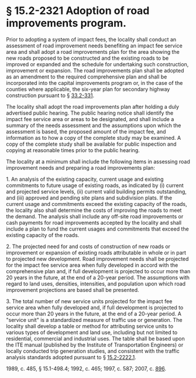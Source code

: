 # § 15.2-2321 Adoption of road improvements program.

<p>Prior to adopting a system of impact fees, the locality shall conduct an assessment of road improvement needs benefiting an impact fee service area and shall adopt a road improvements plan for the area showing the new roads proposed to be constructed and the existing roads to be improved or expanded and the schedule for undertaking such construction, improvement or expansion. The road improvements plan shall be adopted as an amendment to the required comprehensive plan and shall be incorporated into the capital improvements program or, in the case of the counties where applicable, the six-year plan for secondary highway construction pursuant to § <a href='http://law.lis.virginia.gov/vacode/33.2-331/'>33.2-331</a>.</p><p>The locality shall adopt the road improvements plan after holding a duly advertised public hearing. The public hearing notice shall identify the impact fee service area or areas to be designated, and shall include a summary of the needs assessment and the assumptions upon which the assessment is based, the proposed amount of the impact fee, and information as to how a copy of the complete study may be examined. A copy of the complete study shall be available for public inspection and copying at reasonable times prior to the public hearing.</p><p>The locality at a minimum shall include the following items in assessing road improvement needs and preparing a road improvements plan:</p><p>1. An analysis of the existing capacity, current usage and existing commitments to future usage of existing roads, as indicated by (i) current and projected service levels, (ii) current valid building permits outstanding, and (iii) approved and pending site plans and subdivision plats. If the current usage and commitments exceed the existing capacity of the roads, the locality also shall determine the costs of improving the roads to meet the demand. The analysis shall include any off-site road improvements or cash payments for road improvements accepted by the locality and shall include a plan to fund the current usages and commitments that exceed the existing capacity of the roads.</p><p>2. The projected need for and costs of construction of new roads or improvement or expansion of existing roads attributable in whole or in part to projected new development. Road improvement needs shall be projected for the impact fee service area when fully developed in accord with the comprehensive plan and, if full development is projected to occur more than 20 years in the future, at the end of a 20-year period. The assumptions with regard to land uses, densities, intensities, and population upon which road improvement projections are based shall be presented.</p><p>3. The total number of new service units projected for the impact fee service area when fully developed and, if full development is projected to occur more than 20 years in the future, at the end of a 20-year period. A "service unit" is a standardized measure of traffic use or generation. The locality shall develop a table or method for attributing service units to various types of development and land use, including but not limited to residential, commercial and industrial uses. The table shall be based upon the ITE manual (published by the Institute of Transportation Engineers) or locally conducted trip generation studies, and consistent with the traffic analysis standards adopted pursuant to § <a href='http://law.lis.virginia.gov/vacode/15.2-2222.1/'>15.2-2222.1</a>.</p><p>1989, c. 485, § 15.1-498.4; 1992, c. 465; 1997, c. 587; 2007, c. <a href='http://lis.virginia.gov/cgi-bin/legp604.exe?071+ful+CHAP0896'>896</a>.</p>